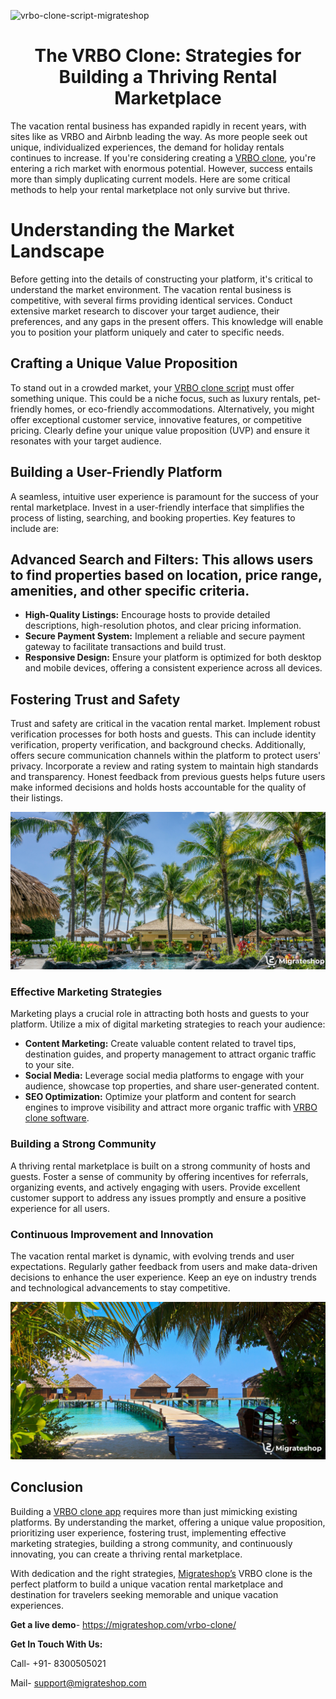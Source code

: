 ![vrbo-clone-script-migrateshop](https://github.com/migrateshop/vrbo-clone/assets/77200601/f9b88dd3-3d06-4936-a4df-402f55651fa2)

<h1 align="center"> The VRBO Clone: Strategies for Building a Thriving Rental Marketplace </h1>


The vacation rental business has expanded rapidly in recent years, with sites like as VRBO and Airbnb leading the way. As more people seek out unique, individualized experiences, the demand for holiday rentals continues to increase. If you're considering creating a [VRBO clone](https://migrateshop.com/vrbo-clone/), you're entering a rich market with enormous potential. However, success entails more than simply duplicating current models. Here are some critical methods to help your rental marketplace not only survive but thrive. 

# Understanding the Market Landscape
Before getting into the details of constructing your platform, it's critical to understand the market environment. The vacation rental business is competitive, with several firms providing identical services. Conduct extensive market research to discover your target audience, their preferences, and any gaps in the present offers. This knowledge will enable you to position your platform uniquely and cater to specific needs.

## Crafting a Unique Value Proposition
To stand out in a crowded market, your [VRBO clone script](https://migrateshop.com/vrbo-clone/) must offer something unique. This could be a niche focus, such as luxury rentals, pet-friendly homes, or eco-friendly accommodations. Alternatively, you might offer exceptional customer service, innovative features, or competitive pricing. Clearly define your unique value proposition (UVP) and ensure it resonates with your target audience.

## Building a User-Friendly Platform
A seamless, intuitive user experience is paramount for the success of your rental marketplace. Invest in a user-friendly interface that simplifies the process of listing, searching, and booking properties. Key features to include are:
## Advanced Search and Filters: This allows users to find properties based on location, price range, amenities, and other specific criteria.
* **High-Quality Listings:** Encourage hosts to provide detailed descriptions, high-resolution photos, and clear pricing information.
* **Secure Payment System:** Implement a reliable and secure payment gateway to facilitate transactions and build trust.
* **Responsive Design:** Ensure your platform is optimized for both desktop and mobile devices, offering a consistent experience across all devices.
## Fostering Trust and Safety
Trust and safety are critical in the vacation rental market. Implement robust verification processes for both hosts and guests. This can include identity verification, property verification, and background checks. Additionally, offers secure communication channels within the platform to protect users' privacy.
Incorporate a review and rating system to maintain high standards and transparency. Honest feedback from previous guests helps future users make informed decisions and holds hosts accountable for the quality of their listings.

<div class="Box-sc-g0xbh4-0 iIZCet"><img alt=“vrboclone.png" src="https://github.com/migrateshop/vrbo-clone/blob/main/images/vrbo-clone.png" data-hpc="true" class="Box-sc-g0xbh4-0 kzRgrI"></div>


### Effective Marketing Strategies
Marketing plays a crucial role in attracting both hosts and guests to your platform. Utilize a mix of digital marketing strategies to reach your audience:
* **Content Marketing:** Create valuable content related to travel tips, destination guides, and property management to attract organic traffic to your site.
* **Social Media:** Leverage social media platforms to engage with your audience, showcase top properties, and share user-generated content.
* **SEO Optimization:** Optimize your platform and content for search engines to improve visibility and attract more organic traffic with [VRBO clone software](https://migrateshop.com/vrbo-clone/).
### Building a Strong Community
A thriving rental marketplace is built on a strong community of hosts and guests. Foster a sense of community by offering incentives for referrals, organizing events, and actively engaging with users. Provide excellent customer support to address any issues promptly and ensure a positive experience for all users.
### Continuous Improvement and Innovation
The vacation rental market is dynamic, with evolving trends and user expectations. Regularly gather feedback from users and make data-driven decisions to enhance the user experience. Keep an eye on industry trends and technological advancements to stay competitive.

<div class="Box-sc-g0xbh4-0 iIZCet"><img alt=“vrbocloneapp.png" src="https://github.com/migrateshop/vrbo-clone/blob/main/images/vrbo-clone-app.png" data-hpc="true" class="Box-sc-g0xbh4-0 kzRgrI"></div>


## Conclusion
Building a [VRBO clone app](https://migrateshop.com/vrbo-clone/) requires more than just mimicking existing platforms. By understanding the market, offering a unique value proposition, prioritizing user experience, fostering trust, implementing effective marketing strategies, building a strong community, and continuously innovating, you can create a thriving rental marketplace. 

With dedication and the right strategies, [Migrateshop’s](https://migrateshop.com/) VRBO clone is the perfect platform to build a unique vacation rental marketplace and destination for travelers seeking memorable and unique vacation experiences.

**Get a live demo**- https://migrateshop.com/vrbo-clone/

**Get In Touch With Us:**

Call- +91- 8300505021

Mail- support@migrateshop.com

